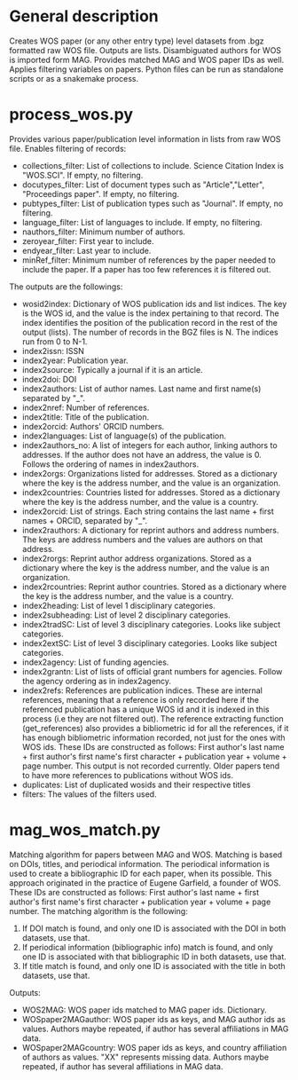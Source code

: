 # General description

Creates WOS paper (or any other entry type) level datasets from .bgz formatted raw WOS file. Outputs are lists. Disambiguated authors for WOS is imported form MAG. Provides matched MAG and WOS paper IDs as well. Applies filtering variables on papers. Python files can be run as standalone scripts or as a snakemake process. 

# process_wos.py

Provides various paper/publication level information in lists from raw WOS file. Enables filtering of records:
- collections_filter: List of collections to include. Science Citation Index is "WOS.SCI". If empty, no filtering.
- docutypes_filter: List of document types such as "Article","Letter", "Proceedings paper". If empty, no filtering.
- pubtypes_filter: List of publication types such as "Journal". If empty, no filtering.
- language_filter: List of languages to include. If empty, no filtering.
- nauthors_filter: Minimum number of authors.
- zeroyear_filter: First year to include.
- endyear_filter: Last year to include.
- minRef_filter: Minimum number of references by the paper needed to include the paper. If a paper has too few references it is filtered out.

The outputs are the followings:
- wosid2index: Dictionary of WOS publication ids and list indices. The key is the WOS id, and the value is the index pertaining to that record. The index identifies the position of the publication record in the rest of the output (lists).  The number of records in the BGZ files is N. The indices run from 0 to N-1.
- index2issn: ISSN
- index2year: Publication year.
- index2source: Typically a journal if it is an article.
- index2doi: DOI
- index2authors: List of author names. Last name and first name(s) separated by "_".
- index2nref: Number of references.
- index2title: Title of the publication.
- index2orcid: Authors' ORCID numbers. 
- index2languages: List of language(s) of the publication.
- index2authors_no: A list of integers for each author, linking authors to addresses. If the author does not have an address, the value is 0. Follows the ordering of names in index2authors. 
- index2orgs: Organizations listed for addresses. Stored as a dictionary where the key is the address number, and the value is an organization.
- index2countries: Countries listed for addresses. Stored as a dictionary where the key is the address number, and the value is a country.
- index2orcid: List of strings. Each string contains the last name + first names + ORCID, separated by "_".
- index2rauthors: A dictionary for reprint authors and address numbers. The keys are address numbers and the values are authors on that address. 
- index2rorgs: Reprint author address organizations. Stored as a dictionary where the key is the address number, and the value is an organization.
- index2rcountries: Reprint author countries. Stored as a dictionary where the key is the address number, and the value is a country.
- index2heading: List of level 1 disciplinary categories.
- index2subheading: List of level 2 disciplinary categories. 
- index2tradSC: List of level 3 disciplinary categories. Looks like subject categories.
- index2extSC: List of level 3 disciplinary categories. Looks like subject categories.
- index2agency: List of funding agencies.
- index2grantn: List of lists of official grant numbers for agencies. Follow the agency ordering as in index2agency.
- index2refs: References are publication indices. These are internal references, meaning that a reference is only recorded here if the referenced publication has a unique WOS id and it is indexed in this process (i.e they are not filtered out). The reference extracting function (get_references) also provides a bibliometric id for all the references, if it has enough bibliometric information recorded, not just for the ones with WOS ids. These IDs are constructed as follows: First author's last name + first author's first name's first character + publication year + volume + page number. This output is not recorded currently. Older papers tend to have more references to publications without WOS ids.
- duplicates: List of duplicated wosids and their respective titles
- filters: The values of the filters used.

# mag_wos_match.py
Matching algorithm for papers between MAG and WOS. Matching is based on DOIs, titles, and periodical information. The periodical information is used to create a bibliographic ID for each paper, when its possible. This approach originated in the practice of Eugene Garfield, a founder of WOS. These IDs are constructed as follows: First author's last name + first author's first name's first character + publication year + volume + page number. The matching algorithm is the following:
1) If DOI match is found, and only one ID is associated with the DOI in both datasets, use that.
2) If periodical information (bibliographic info) match is found, and only one ID is associated with that bibliographic ID in both datasets, use that.
3) If title match is found, and only one ID is associated with the title in both datasets, use that.

Outputs:
- WOS2MAG: WOS paper ids matched to MAG paper ids. Dictionary.
- WOSpaper2MAGauthor: WOS paper ids as keys, and MAG author ids as values. Authors maybe repeated, if author has several affiliations in MAG data.
- WOSpaper2MAGcountry: WOS paper ids as keys, and country affiliation of authors as values. "XX" represents missing data. Authors maybe repeated, if author has several affiliations in MAG data.

